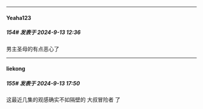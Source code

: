﻿
*****

####  Yeaha123  
##### 154#       发表于 2024-9-13 12:36

男主圣母的有点恶心了


*****

####  liekong  
##### 155#       发表于 2024-9-13 17:50

这最近几集的观感确实不如隔壁的 大叔冒险者 了

